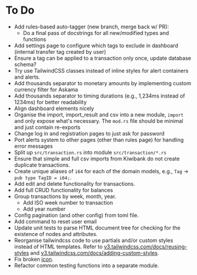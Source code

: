 # To Do

- Add rules-based auto-tagger (new branch, merge back w/ PR):
  - Do a final pass of docstrings for all new/modified types and functions
- Add settings page to configure which tags to exclude in dashboard (internal transfer tag created by user)
- Ensure a tag can be applied to a transaction only once, update database schema?
- Try use TailwindCSS classes instead of inline styles for alert containers and alerts.
- Add thousands separator to monetary amounts by implementing custom currency filter for Askama
- Add thousands separator to timing durations (e.g., 1,234ms instead of 1234ms) for better readability
- Align dashboard elements nicely
- Organise the import, import_result and csv into a new module, `import` and only expose what's necessary. The `mod.rs` file should be minimal and just contain re-exports
- Change log in and registration pages to just ask for password
- Port alerts system to other pages (other than rules page) for handling error messages
- Split up `src/transaction.rs` into module `src/transaction/*.rs`
- Ensure that simple and full csv imports from Kiwibank do not create duplicate
  transactions.
- Create unique aliases of `i64` for each of the domain models, e.g., `Tag` -> `pub type TagID = i64;`.
- Add edit and delete functionality for transactions.
- Add full CRUD functionality for balances
- Group transactions by week, month, year.
  - Add ISO week number to transaction
  - Add year number
- Config pagination (and other config) from toml file.
- Add command to reset user email
- Update unit tests to parse HTML document tree for checking for the existence
  of nodes and attributes.
- Reorganise tailwindcss code to use partials and/or custom styles instead of
  HTML templates.
  Refer to [v3.tailwindcss.com/docs/reusing-styles](https://v3.tailwindcss.com/docs/reusing-styles) and [v3.tailwindcss.com/docs/adding-custom-styles](https://v3.tailwindcss.com/docs/adding-custom-styles).
- Fix broken [icon](./static/seal.png).
- Refactor common testing functions into a separate module.
